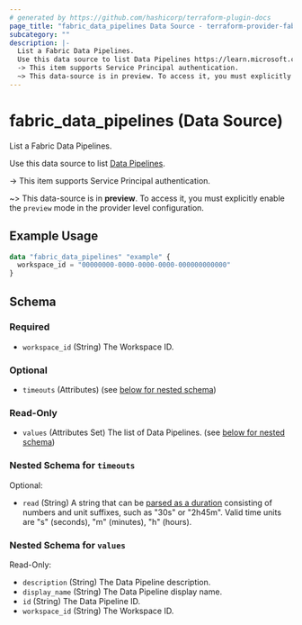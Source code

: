 ```yaml
---
# generated by https://github.com/hashicorp/terraform-plugin-docs
page_title: "fabric_data_pipelines Data Source - terraform-provider-fabric"
subcategory: ""
description: |-
  List a Fabric Data Pipelines.
  Use this data source to list Data Pipelines https://learn.microsoft.com/fabric/data-factory/data-factory-overview#data-pipelines.
  -> This item supports Service Principal authentication.
  ~> This data-source is in preview. To access it, you must explicitly enable the preview mode in the provider level configuration.
---
```


# fabric_data_pipelines (Data Source)

List a Fabric Data Pipelines.

Use this data source to list [Data Pipelines](https://learn.microsoft.com/fabric/data-factory/data-factory-overview#data-pipelines).

-> This item supports Service Principal authentication.

~> This data-source is in **preview**. To access it, you must explicitly enable the `preview` mode in the provider level configuration.

## Example Usage

```terraform
data "fabric_data_pipelines" "example" {
  workspace_id = "00000000-0000-0000-0000-000000000000"
}
```

<!-- schema generated by tfplugindocs -->
## Schema

### Required

- `workspace_id` (String) The Workspace ID.

### Optional

- `timeouts` (Attributes) (see [below for nested schema](#nestedatt--timeouts))

### Read-Only

- `values` (Attributes Set) The list of Data Pipelines. (see [below for nested schema](#nestedatt--values))

<a id="nestedatt--timeouts"></a>

### Nested Schema for `timeouts`

Optional:

- `read` (String) A string that can be [parsed as a duration](https://pkg.go.dev/time#ParseDuration) consisting of numbers and unit suffixes, such as "30s" or "2h45m". Valid time units are "s" (seconds), "m" (minutes), "h" (hours).

<a id="nestedatt--values"></a>

### Nested Schema for `values`

Read-Only:

- `description` (String) The Data Pipeline description.
- `display_name` (String) The Data Pipeline display name.
- `id` (String) The Data Pipeline ID.
- `workspace_id` (String) The Workspace ID.
